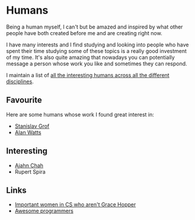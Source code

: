 # Humans
Being a human myself, I can't but be amazed and inspired by what other people have both created before me and are creating right now.

I have many interests and I find studying and looking into people who have spent their time studying some of these topics is a really good investment of my time. It's also quite amazing that nowadays you can potentially message a person whose work you like and sometimes they can respond.

I maintain a list of [all the interesting humans across all the different disciplines](https://github.com/learn-anything/humans#readme).

## Favourite
Here are some humans whose work I found great interest in:
- [Stanislav Grof](http://www.wikiwand.com/en/Stanislav_Grof)
- [Alan Watts](alan-watts.md)

## Interesting
- [Ajahn Chah](http://www.wikiwand.com/en/Ajahn_Chah)
- Rupert Spira

## Links
- [Important women in CS who aren't Grace Hopper](https://www.hillelwayne.com/post/important-women-in-cs/)
- [Awesome programmers](https://github.com/rekihattori/awesome-programmers)